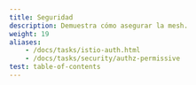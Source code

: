 ```yaml
---
title: Seguridad
description: Demuestra cómo asegurar la mesh.
weight: 19
aliases:
    - /docs/tasks/istio-auth.html
    - /docs/tasks/security/authz-permissive
test: table-of-contents
---
```


